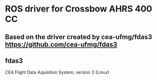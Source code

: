 # ROS driver for Crossbow AHRS 400 CC



## Based on the driver created by cea-ufmg/fdas3 https://github.com/cea-ufmg/fdas3

## fdas3
CEA Flight Data Aquisition System, version 3 (Linux)
